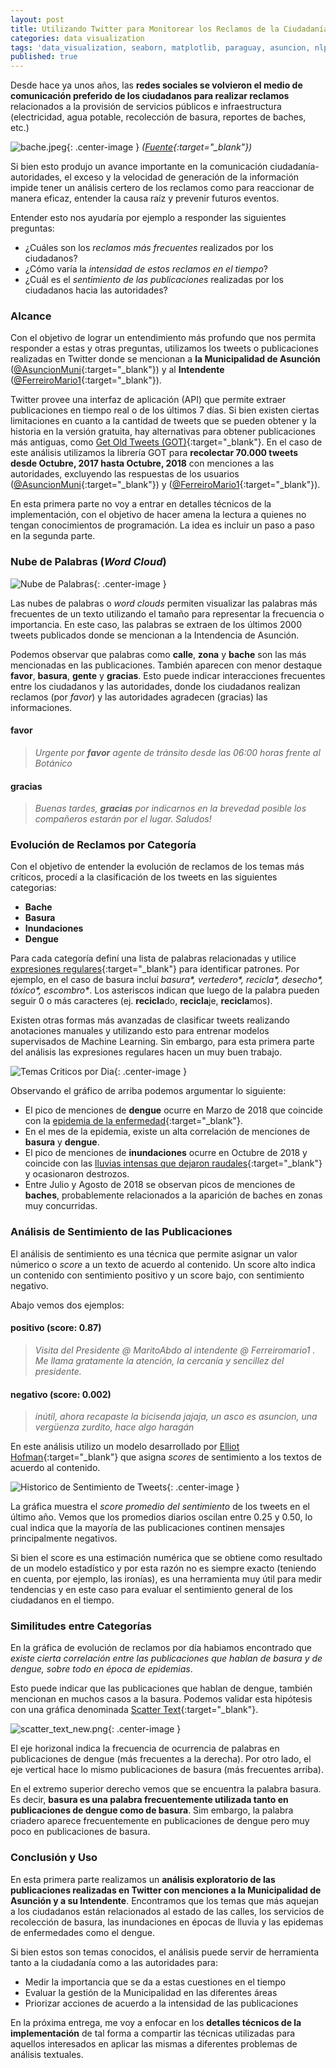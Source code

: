 ```yaml
---
layout: post
title: Utilizando Twitter para Monitorear los Reclamos de la Ciudadanía (1)
categories: data visualization
tags: 'data_visualization, seaborn, matplotlib, paraguay, asuncion, nlp'
published: true
---
```


Desde hace ya unos años, las **redes sociales se volvieron el medio de comunicación
preferido de los ciudadanos para realizar reclamos** relacionados a la provisión de servicios públicos e infraestructura (electricidad, agua potable, recolección de basura, reportes de baches, etc.)

![bache.jpeg]({{site.baseurl}}/images/2018-10-21-Analisis-Twitter-MuniAsu/bache.jpeg){: .center-image }
*([Fuente](http://www.lavozdigital.com.py/noticia.php?id=10658&id_categoria=9){:target="_blank"})*

Si bien esto produjo un avance importante en la comunicación ciudadanía-autoridades, el
exceso y la velocidad de generación de la información impide tener un análisis certero de los reclamos como para reaccionar de manera eficaz, entender la causa raíz y prevenir futuros eventos.

Entender esto nos ayudaría por ejemplo a responder las siguientes preguntas:
- ¿Cuáles son los _reclamos más frecuentes_ realizados por los ciudadanos?
- ¿Cómo varía la _intensidad de estos reclamos en el tiempo_?
- ¿Cuál es el _sentimiento de las publicaciones_ realizadas por los ciudadanos hacia las autoridades?

### Alcance

Con el objetivo de lograr un entendimiento más profundo que nos permita responder a
estas y otras preguntas, utilizamos los tweets o publicaciones realizadas en Twitter donde se mencionan a **la Municipalidad de Asunción** ([@AsuncionMuni](https://twitter.com/AsuncionMuni){:target="_blank"}) y al **Intendente** ([@FerreiroMario1](https://twitter.com/Ferreiromario1){:target="_blank"}).  

Twitter provee una interfaz de aplicación (API) que permite extraer publicaciones en tiempo real o de los últimos 7 días. Si bien existen ciertas limitaciones en cuanto a la cantidad de tweets que se pueden obtener y la historia en la versión gratuita, hay alternativas para obtener publicaciones más antiguas, como [Get Old Tweets (GOT)](https://bit.ly/2pm3LlI){:target="_blank"}. En el caso de este análisis utilizamos la librería GOT para **recolectar 70.000 tweets desde Octubre, 2017 hasta Octubre, 2018** con menciones a las autoridades, excluyendo las respuestas de los usuarios ([@AsuncionMuni](https://twitter.com/AsuncionMuni){:target="_blank"}) y ([@FerreiroMario1](https://twitter.com/Ferreiromario1){:target="_blank"}).

En esta primera parte no voy a entrar en detalles técnicos de la implementación, con el objetivo de hacer amena la lectura a quienes no tengan conocimientos de programación. La idea es incluir un paso a paso en la segunda parte.

### Nube de Palabras (_Word Cloud_)

![Nube de Palabras]({{site.baseurl}}/images/2018-10-21-Analisis-Twitter-MuniAsu/word_cloud_2.png){: .center-image }

Las nubes de palabras o _word clouds_ permiten visualizar las palabras más frecuentes de un texto utilizando el tamaño para representar la frecuencia o importancia. En este caso, las palabras se extraen de los últimos 2000 tweets publicados donde se mencionan a la Intendencia de Asunción.

Podemos observar que palabras como **calle**, **zona** y **bache** son las más mencionadas en las publicaciones. También aparecen con menor destaque **favor**, **basura**, **gente** y **gracias**. Esto puede indicar interacciones frecuentes entre los ciudadanos y las autoridades, donde los ciudadanos realizan reclamos (por _favor_) y las autoridades agradecen (gracias) las informaciones. 

#### favor

> _Urgente por **favor** agente de tránsito desde las 06:00 horas frente al Botánico_

#### gracias

> _Buenas tardes, **gracias** por indicarnos en la brevedad posible los compañeros estarán por el lugar. Saludos!_

### Evolución de Reclamos por Categoría

Con el objetivo de entender la evolución de reclamos de los temas más críticos, procedí a la clasificación de los tweets en las siguientes categorias:

- **Bache**
- **Basura**
- **Inundaciones**
- **Dengue**

Para cada categoría definí una lista de palabras relacionadas y utilice [expresiones regulares](https://platzi.com/blog/expresiones-regulares-python/){:target="_blank"} para identificar patrones. Por ejemplo, en el caso de basura incluí _basura*, vertedero*, recicla*, desecho*, tóxico*, escombro*_. Los asteriscos indican que luego de la palabra pueden seguir 0 o más caracteres (ej. **recicla**do, **recicla**je, **recicla**mos). 

Existen  otras formas más avanzadas de clasificar tweets realizando anotaciones manuales y utilizando esto para entrenar modelos supervisados de Machine Learning. Sin embargo, para esta primera parte del análisis las expresiones regulares hacen un muy buen trabajo.

![Temas Criticos por Dia]({{site.baseurl}}/images/2018-10-21-Analisis-Twitter-MuniAsu/historico_menciones_new.png){: .center-image }

Observando el gráfico de arriba podemos argumentar lo siguiente:

- El pico de menciones de **dengue** ocurre en Marzo de 2018 que coincide con la [epidemia de la enfermedad](http://www.abc.com.py/nacionales/aprueban-emergencia-por-dengue-1681564.html){:target="_blank"}. 
- En el mes de la epidemia, existe un alta correlación de menciones de **basura** y **dengue**.
- El pico de menciones de **inundaciones** ocurre en Octubre de 2018 y coincide con las [lluvias intensas que dejaron raudales](http://www.abc.com.py/nacionales/raudales-causan-estragos-durante-tormenta-1747540.html){:target="_blank"} y ocasionaron destrozos.
- Entre Julio y Agosto de 2018 se observan picos de menciones de **baches**, probablemente relacionados a la aparición de baches en zonas muy concurridas.

### Análisis de Sentimiento de las Publicaciones

El análisis de sentimiento es una técnica que permite asignar un valor númerico o _score_ a un texto de acuerdo al contenido. Un score alto indica un contenido con sentimiento positivo y un score bajo, con sentimiento negativo. 

Abajo vemos dos ejemplos:

#### positivo (score: 0.87)
> _Visita del Presidente @ MaritoAbdo al intendente @ Ferreiromario1 . Me llama gratamente la atención, la cercanía y sencillez del presidente._ 

#### negativo (score: 0.002)
> _inútil, ahora recapaste la bicisenda jajaja, un asco es asuncion, una vergüenza zurdito, hace algo haragán_

En este análisis utilizo un modelo desarrollado por [Elliot Hofman](https://github.com/aylliote/senti-py){:target="_blank"} que asigna _scores_ de sentimiento a los textos de acuerdo al contenido. 

![Historico de Sentimiento de Tweets]({{site.baseurl}}/images/2018-10-21-Analisis-Twitter-MuniAsu/historico_sentimiento.png){: .center-image }

La gráfica muestra el _score promedio del sentimiento_ de los tweets en el último año. Vemos que los promedios diarios oscilan entre 0.25 y 0.50, lo cual indica que la mayoría de las publicaciones continen mensajes principalmente negativos. 

Si bien el score es una estimación numérica que se obtiene como resultado de un modelo estadístico y por esta razón no es siempre exacto (teniendo en cuenta, por ejemplo, las ironías), es una herramienta muy útil para medir tendencias y en este caso para evaluar el sentimiento general de los ciudadanos en el tiempo.

### Similitudes entre Categorías

En la gráfica de evolución de reclamos por día habiamos encontrado que _existe cierta correlación entre las publicaciones que hablan de basura y de dengue, sobre todo en época de epidemias_.

Esto puede indicar que las publicaciones que hablan de dengue, también mencionan en muchos casos a la basura. Podemos validar esta hipótesis con una gráfica denominada [Scatter Text](https://github.com/JasonKessler/scattertext){:target="_blank"}. 

![scatter_text_new.png]({{site.baseurl}}/images/2018-10-21-Analisis-Twitter-MuniAsu/scatter_text_new.png){: .center-image }

El eje horizonal indica la frecuencia de ocurrencia de palabras en publicaciones de dengue (más frecuentes a la derecha). Por otro lado, el eje vertical hace lo mismo publicaciones de basura (más frecuentes arriba). 

En el extremo superior derecho vemos que se encuentra la palabra basura. Es decir, **basura es una palabra frecuentemente utilizada tanto en publicaciones de dengue como de basura**. Sim embargo, la palabra criadero aparece frecuentemente en publicaciones de dengue pero muy poco en publicaciones de basura. 

### Conclusión y Uso

En esta primera parte realizamos un **análisis exploratorio de las publicaciones
realizadas en Twitter con menciones a la Municipalidad de Asunción y a su Intendente**. Encontramos que los temas que más aquejan a los ciudadanos están relacionados al estado de las calles, los servicios de recolección de basura, las inundaciones en épocas de lluvia y las epidemas de enfermedades como el dengue.

Si bien estos son temas conocidos, el análisis puede servir de herramienta tanto a la ciudadanía como a las autoridades para: 
- Medir la importancia que se da a estas cuestiones en el tiempo
- Evaluar la gestión de la Municipalidad en las diferentes áreas
- Priorizar acciones de acuerdo a la intensidad de las publicaciones

En la próxima entrega, me voy a enfocar en los **detalles técnicos de la implementación** de tal forma a compartir las técnicas utilizadas para aquellos interesados en aplicar las mismas a diferentes problemas de análisis textuales.

